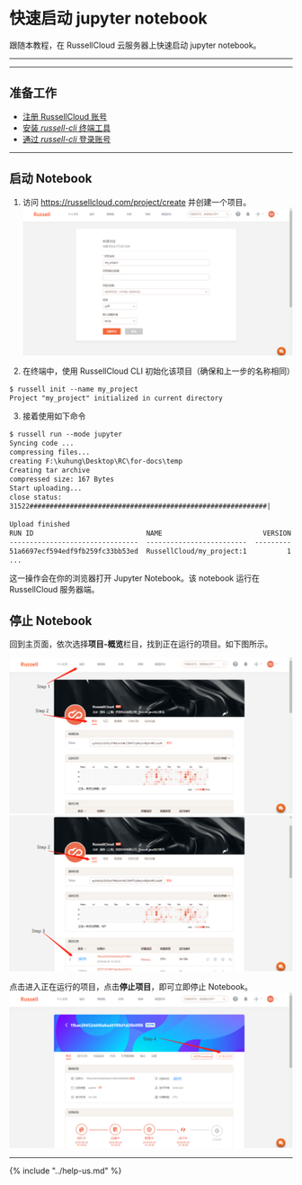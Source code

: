 # 快速启动 jupyter notebook
跟随本教程，在 RussellCloud 云服务器上快速启动 jupyter notebook。

---

<!-- toc -->

---

## 准备工作

* [注册 RussellCloud 账号](http://russellcloud.com/#regist)
* [安装 *russell-cli* 终端工具](/get-started/install.md)
* [通过 *russell-cli* 登录账号](/login-cli.md)

---

## 启动 Notebook
1. 访问 https://russellcloud.com/project/create 并创建一个项目。
![](/asserts/img/quick-start/quick-start-jupyter-notebook.png)

2. 在终端中，使用 RussellCloud CLI 初始化该项目（确保和上一步的名称相同）

``` 
$ russell init --name my_project
Project "my_project" initialized in current directory

```

3. 接着使用如下命令

```
$ russell run --mode jupyter 
Syncing code ...
compressing files...
creating F:\kuhung\Desktop\RC\for-docs\temp
Creating tar archive
compressed size: 167 Bytes
Start uploading...
close status: 31522###########################################################|

Upload finished
RUN ID                            NAME                         VERSION
--------------------------------  -------------------------  ---------
51a6697ecf594edf9fb259fc33bb53ed  RussellCloud/my_project:1          1
...

```

这一操作会在你的浏览器打开 Jupyter Notebook。该 notebook 运行在 RussellCloud 服务器端。


## 停止 Notebook
回到主页面，依次选择**项目-概览**栏目，找到正在运行的项目。如下图所示。

![](/asserts/img/quick-start/stop-jupyter-1.png)
![](/asserts/img/quick-start/stop-jupyter-2.png)

点击进入正在运行的项目，点击**停止项目**，即可立即停止 Notebook。
![](/asserts/img/quick-start/stop-jupyter-3.png)


---

{% include "../help-us.md" %}

